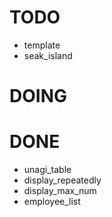 
# TODO

- template
- seak_island

# DOING

# DONE

- unagi_table
- display_repeatedly
- display_max_num
- employee_list
